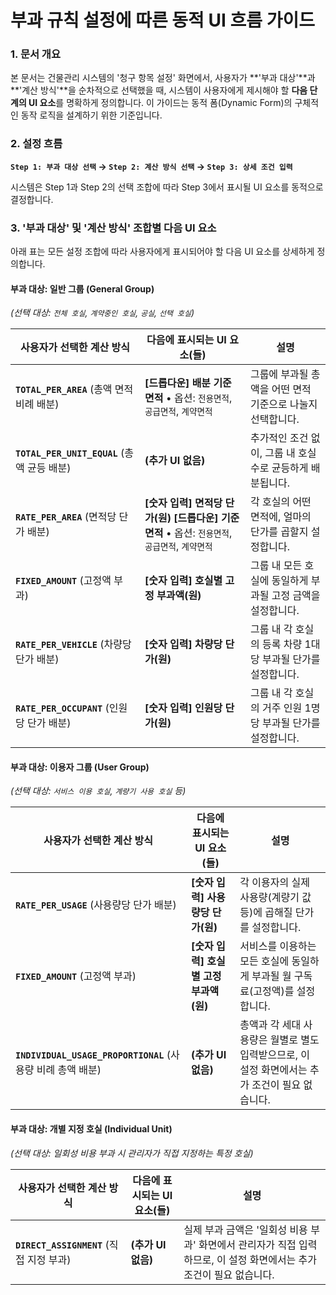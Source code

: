 # **부과 규칙 설정에 따른 동적 UI 흐름 가이드**

### **1. 문서 개요**

본 문서는 건물관리 시스템의 '청구 항목 설정' 화면에서, 사용자가 **'부과 대상'**과 **'계산 방식'**을 순차적으로 선택했을 때, 시스템이 사용자에게 제시해야 할 **다음 단계의 UI 요소**를 명확하게 정의합니다. 이 가이드는 동적 폼(Dynamic Form)의 구체적인 동작 로직을 설계하기 위한 기준입니다.

### **2. 설정 흐름**

**`Step 1: 부과 대상 선택` → `Step 2: 계산 방식 선택` → `Step 3: 상세 조건 입력`**

시스템은 Step 1과 Step 2의 선택 조합에 따라 Step 3에서 표시될 UI 요소를 동적으로 결정합니다.

### **3. '부과 대상' 및 '계산 방식' 조합별 다음 UI 요소**

아래 표는 모든 설정 조합에 따라 사용자에게 표시되어야 할 다음 UI 요소를 상세하게 정의합니다.

#### **부과 대상: 일반 그룹 (General Group)**

*(선택 대상: `전체 호실`, `계약중인 호실`, `공실`, `선택 호실`)*

| 사용자가 선택한 계산 방식                   | 다음에 표시되는 UI 요소(들)                                  | 설명                                                        |
| ------------------------------------------- | ------------------------------------------------------------ | ----------------------------------------------------------- |
| **`TOTAL_PER_AREA`** (총액 면적 비례 배분)  | **[드롭다운] 배분 기준 면적** • 옵션: `전용면적`, `공급면적`, `계약면적` | 그룹에 부과될 총액을 어떤 면적 기준으로 나눌지 선택합니다.  |
| **`TOTAL_PER_UNIT_EQUAL`** (총액 균등 배분) | **(추가 UI 없음)**                                           | 추가적인 조건 없이, 그룹 내 호실 수로 균등하게 배분됩니다.  |
| **`RATE_PER_AREA`** (면적당 단가 배분)      | **[숫자 입력] 면적당 단가(원)** **[드롭다운] 기준 면적** • 옵션: `전용면적`, `공급면적`, `계약면적` | 각 호실의 어떤 면적에, 얼마의 단가를 곱할지 설정합니다.     |
| **`FIXED_AMOUNT`** (고정액 부과)            | **[숫자 입력] 호실별 고정 부과액(원)**                       | 그룹 내 모든 호실에 동일하게 부과될 고정 금액을 설정합니다. |
| **`RATE_PER_VEHICLE`** (차량당 단가 배분)   | **[숫자 입력] 차량당 단가(원)**                              | 그룹 내 각 호실의 등록 차량 1대당 부과될 단가를 설정합니다. |
| **`RATE_PER_OCCUPANT`** (인원당 단가 배분)  | **[숫자 입력] 인원당 단가(원)**                              | 그룹 내 각 호실의 거주 인원 1명당 부과될 단가를 설정합니다. |

#### **부과 대상: 이용자 그룹 (User Group)**

*(선택 대상: `서비스 이용 호실`, `계량기 사용 호실` 등)*

| 사용자가 선택한 계산 방식                                   | 다음에 표시되는 UI 요소(들)            | 설명                                                         |
| ----------------------------------------------------------- | -------------------------------------- | ------------------------------------------------------------ |
| **`RATE_PER_USAGE`** (사용량당 단가 배분)                   | **[숫자 입력] 사용량당 단가(원)**      | 각 이용자의 실제 사용량(계량기 값 등)에 곱해질 단가를 설정합니다. |
| **`FIXED_AMOUNT`** (고정액 부과)                            | **[숫자 입력] 호실별 고정 부과액(원)** | 서비스를 이용하는 모든 호실에 동일하게 부과될 월 구독료(고정액)를 설정합니다. |
| **`INDIVIDUAL_USAGE_PROPORTIONAL`** (사용량 비례 총액 배분) | **(추가 UI 없음)**                     | 총액과 각 세대 사용량은 월별로 별도 입력받으므로, 이 설정 화면에서는 추가 조건이 필요 없습니다. |

#### **부과 대상: 개별 지정 호실 (Individual Unit)**

*(선택 대상: 일회성 비용 부과 시 관리자가 직접 지정하는 특정 호실)*

| 사용자가 선택한 계산 방식                | 다음에 표시되는 UI 요소(들) | 설명                                                         |
| ---------------------------------------- | --------------------------- | ------------------------------------------------------------ |
| **`DIRECT_ASSIGNMENT`** (직접 지정 부과) | **(추가 UI 없음)**          | 실제 부과 금액은 '일회성 비용 부과' 화면에서 관리자가 직접 입력하므로, 이 설정 화면에서는 추가 조건이 필요 없습니다. |